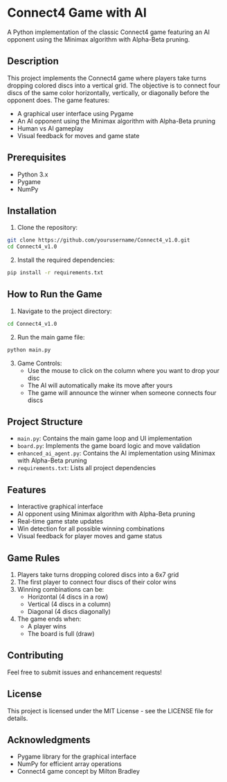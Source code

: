 # Connect4 Game with AI

A Python implementation of the classic Connect4 game featuring an AI opponent using the Minimax algorithm with Alpha-Beta pruning.

## Description

This project implements the Connect4 game where players take turns dropping colored discs into a vertical grid. The objective is to connect four discs of the same color horizontally, vertically, or diagonally before the opponent does. The game features:

- A graphical user interface using Pygame
- An AI opponent using the Minimax algorithm with Alpha-Beta pruning
- Human vs AI gameplay
- Visual feedback for moves and game state

## Prerequisites

- Python 3.x
- Pygame
- NumPy

## Installation

1. Clone the repository:
```bash
git clone https://github.com/yourusername/Connect4_v1.0.git
cd Connect4_v1.0
```

2. Install the required dependencies:
```bash
pip install -r requirements.txt
```

## How to Run the Game

1. Navigate to the project directory:
```bash
cd Connect4_v1.0
```

2. Run the main game file:
```bash
python main.py
```

3. Game Controls:
   - Use the mouse to click on the column where you want to drop your disc
   - The AI will automatically make its move after yours
   - The game will announce the winner when someone connects four discs

## Project Structure

- `main.py`: Contains the main game loop and UI implementation
- `board.py`: Implements the game board logic and move validation
- `enhanced_ai_agent.py`: Contains the AI implementation using Minimax with Alpha-Beta pruning
- `requirements.txt`: Lists all project dependencies

## Features

- Interactive graphical interface
- AI opponent using Minimax algorithm with Alpha-Beta pruning
- Real-time game state updates
- Win detection for all possible winning combinations
- Visual feedback for player moves and game status

## Game Rules

1. Players take turns dropping colored discs into a 6x7 grid
2. The first player to connect four discs of their color wins
3. Winning combinations can be:
   - Horizontal (4 discs in a row)
   - Vertical (4 discs in a column)
   - Diagonal (4 discs diagonally)
4. The game ends when:
   - A player wins
   - The board is full (draw)

## Contributing

Feel free to submit issues and enhancement requests!

## License

This project is licensed under the MIT License - see the LICENSE file for details.

## Acknowledgments

- Pygame library for the graphical interface
- NumPy for efficient array operations
- Connect4 game concept by Milton Bradley 